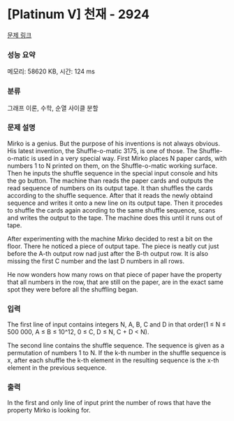# [Platinum V] 천재 - 2924 

[문제 링크](https://www.acmicpc.net/problem/2924) 

### 성능 요약

메모리: 58620 KB, 시간: 124 ms

### 분류

그래프 이론, 수학, 순열 사이클 분할

### 문제 설명

<p>Mirko is a genius. But the purpose of his inventions is not always obvious. His latest invention, the Shuffle-o-matic 3175, is one of those. The Shuffle-o-matic is used in a very special way. First Mirko places N paper cards, with numbers 1 to N printed on them, on the Shuffle-o-matic working surface. Then he inputs the shuffle sequence in the special input console and hits the go button. The machine than reads the paper cards and outputs the read sequence of numbers on its output tape. It than shuffles the cards according to the shuffle sequence. After that it reads the newly obtaind sequence and writes it onto a new line on its output tape. Then it procedes to shuffle the cards again acording to the same shuffle sequence, scans and writes the output to the tape. The machine does this until it runs out of tape.</p>

<p>After experimenting with the machine Mirko decided to rest a bit on the floor. There he noticed a piece of output tape. The piece is neatly cut just before the A-th output row nad just after the B-th output row. It is also missing the first C number and the last D numbers in all rows.</p>

<p>He now wonders how many rows on that piece of paper have the property that all numbers in the row, that are still on the paper, are in the exact same spot they were before all the shuffling began.</p>

### 입력 

 <p>The first line of input contains integers N, A, B, C and D in that order(1 ≤ N ≤ 500 000, A ≤ B ≤ 10^12, 0 ≤ C, D ≤ N, C + D < N).</p>

<p>The second line contains the shuffle sequence. The sequence is given as a permutation of numbers 1 to N. If the k-th number in the shuffle sequence is x, after each shuffle the k-th element in the resulting sequence is the x-th element in the previous sequence.</p>

<p> </p>

### 출력 

 <p>In the first and only line of input print the number of rows that have the property Mirko is looking for.</p>

